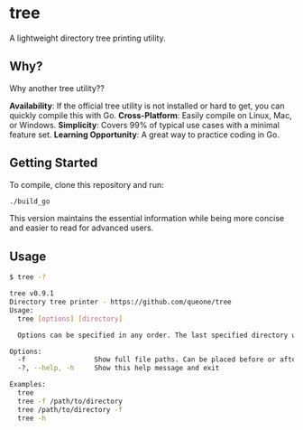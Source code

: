 # tree

A lightweight directory tree printing utility.

## Why?

Why another tree utility??

**Availability**: If the official tree utility is not installed or hard to get, you can quickly compile this with Go.
**Cross-Platform**: Easily compile on Linux, Mac, or Windows.
**Simplicity**: Covers 99% of typical use cases with a minimal feature set.
**Learning Opportunity**: A great way to practice coding in Go.


## Getting Started

To compile, clone this repository and run:
```bash
./build_go
```

This version maintains the essential information while being more concise and easier to read for advanced users.


## Usage

```bash
$ tree -?

tree v0.9.1
Directory tree printer - https://github.com/queone/tree
Usage:
  tree [options] [directory]

  Options can be specified in any order. The last specified directory will be used if multiple directories are provided.

Options:
  -f                 Show full file paths. Can be placed before or after the directory path.
  -?, --help, -h     Show this help message and exit

Examples:
  tree
  tree -f /path/to/directory
  tree /path/to/directory -f
  tree -h
```
